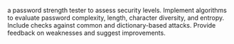 a password strength
tester to assess security levels.
Implement algorithms to evaluate
password complexity, length,
character diversity, and entropy.
Include checks against common
and dictionary-based attacks.
Provide feedback on weaknesses
and suggest improvements.
